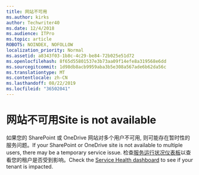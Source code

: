```yaml
---
title: 网站不可用
ms.author: kirks
author: Techwriter40
ms.date: 12/4/2018
ms.audience: ITPro
ms.topic: article
ROBOTS: NOINDEX, NOFOLLOW
localization_priority: Normal
ms.assetid: a8343f03-1b8c-4c29-be84-72b025e51d72
ms.openlocfilehash: 8f65d55801537e3b73aa09f14efe8a319568e6dd
ms.sourcegitcommit: 1d98db8acb9959aba3b5e308a567ade6b62da56c
ms.translationtype: MT
ms.contentlocale: zh-CN
ms.lasthandoff: 08/22/2019
ms.locfileid: "36502041"
---
```

# <a name="site-is-not-available"></a><span data-ttu-id="a0a84-102">网站不可用</span><span class="sxs-lookup"><span data-stu-id="a0a84-102">Site is not available</span></span>

<span data-ttu-id="a0a84-103">如果您的 SharePoint 或 OneDrive 网站对多个用户不可用, 则可能存在暂时性的服务问题。</span><span class="sxs-lookup"><span data-stu-id="a0a84-103">If your SharePoint or OneDrive site is not available to multiple users, there may be a temporary service issue.</span></span> <span data-ttu-id="a0a84-104">检查[服务运行状况仪表板](https://admin.microsoft.com/AdminPortal/Home#/servicehealth)以查看您的租户是否受到影响。</span><span class="sxs-lookup"><span data-stu-id="a0a84-104">Check the [Service Health dashboard](https://admin.microsoft.com/AdminPortal/Home#/servicehealth) to see if your tenant is impacted.</span></span> 
  

